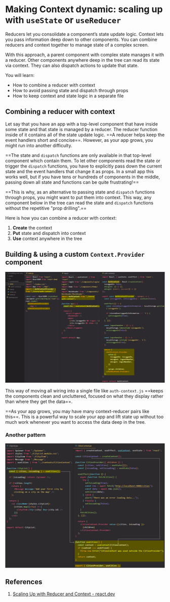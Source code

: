# Making Context dynamic: scaling up with `useState` or `useReducer`

Reducers let you consolidate a component’s state update logic. Context lets you pass information deep down to other components. You can combine reducers and context together to manage state of a complex screen.

With this approach, a parent component with complex state manages it with a reducer. Other components anywhere deep in the tree can read its state via context. They can also dispatch actions to update that state.

You will learn:

- How to combine a reducer with context
- How to avoid passing state and dispatch through props
- How to keep context and state logic in a separate file

## Combining a reducer with context 

Let say that you have an app with a top-level component that have inside some state and that state is managed by a reducer. The reducer function inside of it contains all of the state update logic. ==A reducer helps keep the event handlers short and concise==. However, as your app grows, you might run into another difficulty.

==The state and `dispatch` functions are only available in that top-level component which contain them. To let other components read the state or trigger the `dispatch` functions, you have to explicitly pass down the current state and the event handlers that change it as props. In a small app this works well, but if you have tens or hundreds of components in the middle, passing down all state and functions can be quite frustrating!==

==This is why, as an alternative to passing state and `dispatch` functions through props, you might want to put them into context. This way, any component below in the tree can read the state and `dispatch` functions without the repetitive "prop drilling".==

Here is how you can combine a reducer with context:

1. **Create** the context
2. **Put** state and dispatch into context
3. **Use** context anywhere in the tree

## Building & using a custom `Context.Provider` component

![Making_Context_dynamic](../../img/Making_Context_dynamic.jpg)

This way of moving all wiring into a single file like `auth-context.js` ==keeps the components clean and uncluttered, focused on what they display rather than where they get the data==.

==As your app grows, you may have many context-reducer pairs like this==. This is a powerful way to scale your app and lift state up without too much work whenever you want to access the data deep in the tree. 

### Another pattern

![Making_Context_dynamic1](../../img/Making_Context_dynamic1.jpg)

## References

1. [Scaling Up with Reducer and Context - react.dev](https://react.dev/learn/scaling-up-with-reducer-and-context)